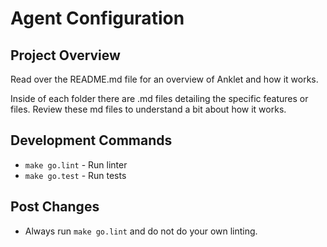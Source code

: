 # Agent Configuration

## Project Overview

Read over the README.md file for an overview of Anklet and how it works.

Inside of each folder there are .md files detailing the specific features or files. Review these md files to understand a bit about how it works.

## Development Commands

- `make go.lint` - Run linter
- `make go.test` - Run tests

## Post Changes

- Always run `make go.lint` and do not do your own linting.